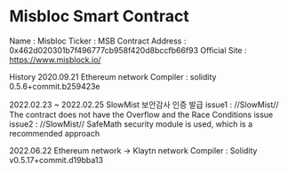 # Misbloc Smart Contract
Name : Misbloc
Ticker : MSB
Contract Address : 0x462d020301b7f496777cb958f420d8bccfb66f93
Official Site : https://www.misblock.io/


History
2020.09.21
Ethereum network
Compiler : solidity 0.5.6+commit.b259423e

2022.02.23 ~ 2022.02.25
SlowMist 보안감사 인증 발급
issue1 : //SlowMist// The contract does not have the Overflow and the Race Conditions issue
issue2 : //SlowMist// SafeMath security module is used, which is a recommended approach

2022.06.22
Ethereum network -> Klaytn network
Compiler : Solidity v0.5.17+commit.d19bba13
